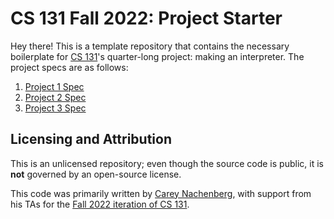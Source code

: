 # CS 131 Fall 2022: Project Starter

Hey there! This is a template repository that contains the necessary boilerplate for [CS 131](https://ucla-cs-131.github.io/fall-22/)'s quarter-long project: making an interpreter. The project specs are as follows:

1. [Project 1 Spec](https://docs.google.com/document/d/17Q4EPgHLMlMuQABhmgTpk_Ggxij0DZwvPQO2uzVVPzk/)
2. [Project 2 Spec](https://docs.google.com/document/d/14cZ7s-RPDO3FvYCDFMlS_NrGSSPUmavSX0wzsN-yHDw/edit)
3. [Project 3 Spec](https://docs.google.com/document/d/1YCSxxlHnuMBALfGzZNcDeY-AemcWxOlFQKHxsARk1Tg/edit)

## Licensing and Attribution

This is an unlicensed repository; even though the source code is public, it is **not** governed by an open-source license.

This code was primarily written by [Carey Nachenberg](http://careynachenberg.weebly.com/), with support from his TAs for the [Fall 2022 iteration of CS 131](https://ucla-cs-131.github.io/fall-22/).
